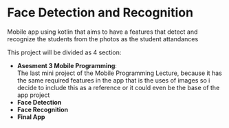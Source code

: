 # Face Detection and Recognition

Mobile app using kotlin that aims to have a features that detect and recognize the students from the photos as the student attandances

This project will be divided as 4 section:
- **Asesment 3 Mobile Programming**: <br>
  The last mini project of the Mobile Programming Lecture, because it has the same required features in the app that is the uses of images
  so i decide to include this as a reference or it could even be the base of the app project 
- **Face Detection** <br>
- **Face Recognition** <br>
- **Final App** <br>
